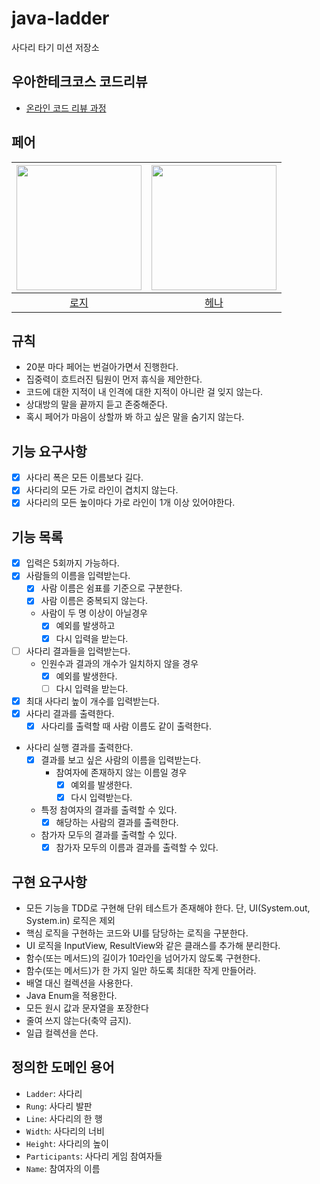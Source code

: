 # java-ladder

사다리 타기 미션 저장소

## 우아한테크코스 코드리뷰

- [온라인 코드 리뷰 과정](https://github.com/woowacourse/woowacourse-docs/blob/master/maincourse/README.md)

## 페어

| <img src="https://avatars.githubusercontent.com/u/61582017?v=4" alt="" width=200> | <img src="https://avatars.githubusercontent.com/u/82203978?v=4" alt="" width=200/> |
|:---------------------------------------------------------------------------------:|:----------------------------------------------------------------------------------:|
|                          [로지](https://github.com/kyY00n)                          |                         [헤나](https://github.com/hyena0608)                         | |

## 규칙

- 20분 마다 페어는 번걸아가면서 진행한다.
- 집중력이 흐트러진 팀원이 먼저 휴식을 제안한다.
- 코드에 대한 지적이 내 인격에 대한 지적이 아니란 걸 잊지 않는다.
- 상대방의 말을 끝까지 듣고 존중해준다.
- 혹시 페어가 마음이 상할까 봐 하고 싶은 말을 숨기지 않는다.

## 기능 요구사항

- [x] 사다리 폭은 모든 이름보다 길다.
- [x] 사다리의 모든 가로 라인이 겹치지 않는다.
- [x] 사다리의 모든 높이마다 가로 라인이 1개 이상 있어야한다.

## 기능 목록

- [x] 입력은 5회까지 가능하다.
- [x] 사람들의 이름을 입력받는다.
    - [x] 사람 이름은 쉼표를 기준으로 구분한다.
    - [x] 사람 이름은 중복되지 않는다.
    - 사람이 두 명 이상이 아닐경우
        - [x] 예외를 발생하고
        - [x] 다시 입력을 받는다.
- [ ] 사다리 결과들을 입력받는다.
    - 인원수과 결과의 개수가 일치하지 않을 경우
        - [x] 예외를 발생한다.
        - [ ] 다시 입력을 받는다.
- [x] 최대 사다리 높이 개수를 입력받는다.
- [x] 사다리 결과를 출력한다.
    - [x] 사다리를 출력할 때 사람 이름도 같이 출력한다.
- 사다리 실행 결과를 출력한다.
    - [x] 결과를 보고 싶은 사람의 이름을 입력받는다.
        - 참여자에 존재하지 않는 이름일 경우
            - [x] 예외를 발생한다.
            - [x] 다시 입력받는다.
    - 특정 참여자의 결과를 출력할 수 있다.
        - [x] 해당하는 사람의 결과를 출력한다.
    - 참가자 모두의 결과를 출력할 수 있다.
        - [x] 참가자 모두의 이름과 결과를 출력할 수 있다.

## 구현 요구사항

- 모든 기능을 TDD로 구현해 단위 테스트가 존재해야 한다. 단, UI(System.out, System.in) 로직은 제외
- 핵심 로직을 구현하는 코드와 UI를 담당하는 로직을 구분한다.
- UI 로직을 InputView, ResultView와 같은 클래스를 추가해 분리한다.
- 함수(또는 메서드)의 길이가 10라인을 넘어가지 않도록 구현한다.
- 함수(또는 메서드)가 한 가지 일만 하도록 최대한 작게 만들어라.
- 배열 대신 컬렉션을 사용한다.
- Java Enum을 적용한다.
- 모든 원시 값과 문자열을 포장한다
- 줄여 쓰지 않는다(축약 금지).
- 일급 컬렉션을 쓴다.

## 정의한 도메인 용어

- `Ladder`: 사다리
- `Rung`: 사다리 발판
- `Line`: 사다리의 한 행
- `Width`: 사다리의 너비
- `Height`: 사다리의 높이
- `Participants`: 사다리 게임 참여자들
- `Name`: 참여자의 이름

